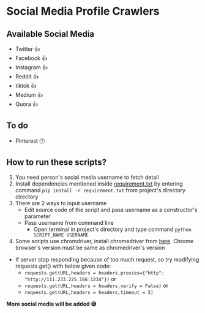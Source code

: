 # Social Media Profile Crawlers

## Available Social Media
- Twitter :+1:
- Facebook :+1:
- Instagram :+1:
- Reddit :+1:   
- tiktok :+1:
- Medium :+1:
- Quora :+1:


## To do

- Pinterest :clock1:

## How to run these scripts?
1. You need person's social media username to fetch detail
1. Install dependencies mentioned inside [requirement.txt](requirement.txt) by entering command ```pip install -r requirement.txt``` from project's directory directory
1. There are 2 ways to input username
    - Edit source code of the script and pass username as a constructor's parameter
    - Pass username from command line
        - Open terminal in project's directory and type command ```python SCRIPT_NAME USERNAME```
1. Some scripts use chromdriver, install chromedriver from [here](https://chromedriver.chromium.org/downloads). Chrome browser's version must be same as chromedriver's version

- If server stop responding because of too much request, so try modifying requests.get() with below given code:
    - ```requests.get(URL,headers = headers,proxies={"http": "http://111.233.225.166:1234"})```
                                or
    - ```requests.get(URL,headers = headers,verify = False)```
                                or
    - ```requests.get(URL,headers = headers,timeout = 5)```
                            




**More social media will be added :sleepy:**